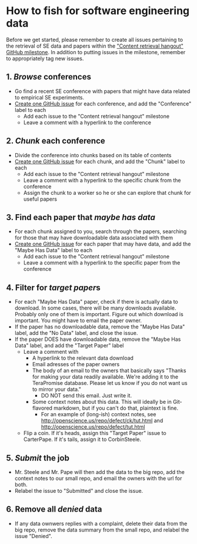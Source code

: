 # How to fish for software engineering data

Before we get started, please remember to create all issues pertaining to the retrieval of SE data and papers within the ["Content retrieval hangout" GitHub milestone](https://github.com/opensciences/opensciences.github.io/milestones/Content%20retrieval%20hangout). In addition to putting issues in the milestone, remember to appropriately tag new issues.

## 1. *Browse* conferences

* Go find a recent SE conference with papers that might have data related to empirical SE experiments.
* [Create one GitHub issue](https://github.com/opensciences/opensciences.github.io/issues/new) for each conference, and add the "Conference" label to each
    * Add each issue to the "Content retrieval hangout" milestone
    * Leave a comment with a hyperlink to the conference

## 2. *Chunk* each conference

* Divide the conference into chunks based on its table of contents
* [Create one GitHub issue](https://github.com/opensciences/opensciences.github.io/issues/new) for each chunk, and add the "Chunk" label to each
    * Add each issue to the "Content retrieval hangout" milestone
    * Leave a comment with a hyperlink to the specific chunk from the conference
    * Assign the chunk to a worker so he or she can explore that chunk for useful papers

## 3. Find each paper that *maybe has data*

* For each chunk assigned to you, search through the papers, searching for those that may have downloadable data associated with them
* [Create one GitHub issue](https://github.com/opensciences/opensciences.github.io/issues/new) for each paper that may have data, and add the "Maybe Has Data" label to each
    * Add each issue to the "Content retrieval hangout" milestone
    * Leave a comment with a hyperlink to the specific paper from the conference

## 4. Filter for *target paper*s

* For each "Maybe Has Data" paper, check if there is actually data to download. In some cases, there will be many downloads available. Probably only one of them is important. Figure out which download is important. You might have to email the paper owner.
* If the paper has no downloadable data, remove the "Maybe Has Data" label, add the "No Data" label, and close the issue.
* If the paper DOES have downloadable data, remove the "Maybe Has Data" label, and add the "Target Paper" label
    * Leave a comment with
        * A hyperlink to the relevant data download
        * Email adresses of the paper owners
        * The body of an email to the owners that basically says "Thanks for making your data readily available. We're adding it to the TeraPromise database. Please let us know if you do not want us to mirror your data."
            * DO NOT send this email. Just write it.
        * Some context notes about this data. This will ideally be in Git-flavored markdown, but if you can't do that, plaintext is fine.
            * For an example of (long-ish) context notes, see http://openscience.us/repo/defect/ck/tut.html and http://openscience.us/repo/defect/tut.html
    * Flip a coin. If it's heads, assign this "Target Paper" issue to CarterPape. If it's tails, assign it to CorbinSteele.

## 5. *Submit* the job

* Mr. Steele and Mr. Pape will then add the data to the big repo, add the context notes to our small repo, and email the owners with the url for both.
* Relabel the issue to "Submitted" and close the issue.

## 6. Remove all *denied* data

* If any data ownwers replies with a complaint, delete their data from the big repo, remove the data summary from the small repo, and relabel the issue "Denied".
